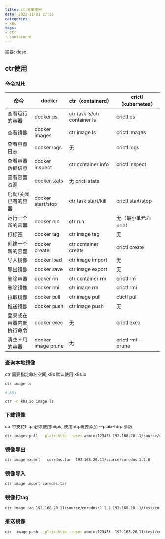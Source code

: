 ```yaml
---
title: ctr简单使用
date: 2022-11-01 17:26
categories:
- k8s
tags:
- ctr
- containerd
---
```

  
  
摘要: desc
<!-- more -->

## ctr使用

### 命令对比

|命令 | docker | ctr（containerd）| crictl（kubernetes）|
|---|---|---|---|
|查看运行的容器|docker ps|ctr task ls/ctr container ls|crictl ps|
|查看镜像 | docker images | ctr image ls | crictl images |
|查看容器日志 | docker logs | 无 | crictl logs|
|查看容器数据信息 | docker inspect | ctr container info | crictl inspect|
|查看容器资源 | docker stats | 无 crictl stats |
|启动/关闭已有的容器 | docker start/stop | ctr task start/kill | crictl start/stop | 
|运行一个新的容器 | docker run | ctr run | 无（最小单元为 pod）|
|打标签 | docker tag | ctr image tag | 无|
|创建一个新的容器 | docker create | ctr container create | crictl create|
|导入镜像 | docker load | ctr image import | 无 |
|导出镜像 | docker save | ctr image export |无 |
|删除容器 | docker rm | ctr container rm | crictl rm |
|删除镜像 | docker rmi | ctr image rm | crictl rmi |
|拉取镜像 | docker pull | ctr image pull | ctictl pull |
|推送镜像 | docker push | ctr image push | 无 |
|登录或在容器内部执行命令 | docker exec | 无 |crictl exec |
|清空不用的容器 | docker image prune | 无 |crictl rmi --prune |





### 查询本地镜像

ctr 需要指定命名空间,k8s 默认使用 k8s.io

```bash
ctr image ls

# k8s

ctr -n k8s.io image ls
```

### 下载镜像

ctr 不支持http,必须使用https, 使用http需要添加 --plain-http 参数

```bash
ctr images pull --plain-http --user admin:123456 192.168.20.11/source/coredns:1.2.0
```

### 镜像导出

```bash
ctr image export   coredns.tar  192.168.20.11/source/coredns:1.2.0
```

### 镜像导入

```bash
ctr image import coredns.tar
```

### 镜像打tag

```bash
ctr image tag 192.168.20.11/source/coredns:1.2.0 192.168.20.11/test/coredns:1.2.0
```

### 推送镜像

```bash
ctr  image push --plain-http --user admin:123456  192.168.20.11/test/coredns:1.2.0
```



